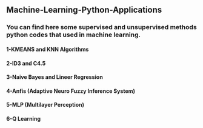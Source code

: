 ## Machine-Learning-Python-Applications
### You can find here  some supervised and unsupervised methods python codes that used in machine learning.

#### 1-KMEANS and KNN Algorithms
#### 2-ID3 and C4.5 
#### 3-Naive Bayes and Lineer Regression
#### 4-Anfis (Adaptive Neuro Fuzzy Inference System)
#### 5-MLP (Multilayer Perception)
#### 6-Q Learning


